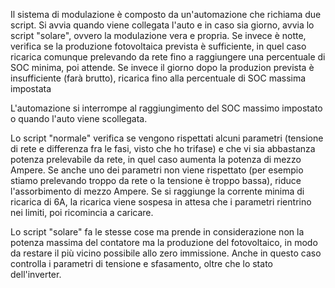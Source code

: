 Il sistema di modulazione è composto da un'automazione che richiama due script.
Si avvia quando viene collegata l'auto e in caso sia giorno, avvia lo script "solare", ovvero la modulazione vera e propria.
Se invece è notte, verifica se la produzione fotovoltaica prevista è sufficiente, in quel caso ricarica comunque prelevando da rete fino a raggiungere una percentuale di SOC minima, poi attende.
Se invece il giorno dopo la produzion prevista è insufficiente (farà brutto), ricarica fino alla percentuale di SOC massima impostata

L'automazione si interrompe al raggiungimento del SOC massimo impostato o quando l'auto viene scollegata.

Lo script "normale" verifica se vengono rispettati alcuni parametri (tensione di rete e differenza fra le fasi, visto che ho trifase) e che vi sia abbastanza potenza prelevabile da rete, in quel caso aumenta la potenza di mezzo Ampere.
Se anche uno dei parametri non viene rispettato (per esempio stiamo prelevando troppo da rete o la tensione è troppo bassa), riduce l'assorbimento di mezzo Ampere.
Se si raggiunge la corrente minima di ricarica di 6A, la ricarica viene sospesa in attesa che i parametri rientrino nei limiti, poi ricomincia a caricare.

Lo script "solare" fa le stesse cose ma prende in considerazione non la potenza massima del contatore ma la produzione del fotovoltaico, in modo da restare il più vicino possibile allo zero immissione.
Anche in questo caso controlla i parametri di tensione e sfasamento, oltre che lo stato dell'inverter.
